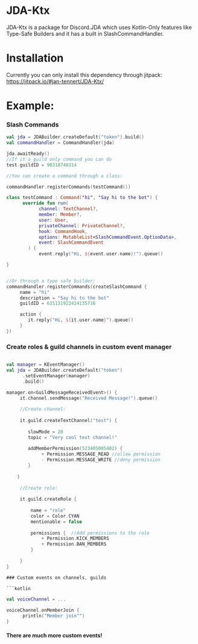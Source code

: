 # JDA-Ktx

JDA-Ktx is a package for Discord.JDA which uses Kotlin-Only features like Type-Safe Builders and it has a built in SlashCommandHandler.

# Installation

Currently you can only install this dependency through jitpack: https://jitpack.io/#jan-tennert/JDA-Ktx/

# Example:

### Slash Commands

```kotlin
val jda = JDABuilder.createDefault("token").build()
val commandHandler = CommandHandler(jda)

jda.awaitReady()
//If it a guild only command you can do
test.guildID = 98318748314

//You can create a command through a class:

commandHandler.registerCommands(testCommand())

class testCommand : Command("hi", "Say hi to the bot") {
      override fun run(
            channel: TextChannel?,
            member: Member?,
            user: User,
            privateChannel: PrivateChannel?,
            hook: CommandHook,
            options: MutableList<SlashCommandEvent.OptionData>,
            event: SlashCommandEvent
        ) {
            event.reply("Hi, ${event.user.name}!").queue()

}


//Or through a type safe builder:
commandHandler.registerCommands(createSlashCommand {
     name = "hi"
     description = "Say hi to the bot"
     guildID = 631131922424135716

     action {
        it.reply("Hi, ${it.user.name}").queue()
     }
})
```

### Create roles & guild channels in custom event manager

```kotlin

val manager = KEventManager()
val jda = JDABuilder.createDefault("token")
      .setEventManager(manager)
      .build()

manager.on<GuildMessageReceivedEvent>() {
     it.channel.sendMessage("Received Message!").queue()
        
     //Create channel:
        
     it.guild.createTextChannel("test") {
            
        slowMode = 20
        topic = "Very cool text channel!"
            
        addMemberPermission(523405005402) {
             + Permission.MESSAGE_READ //allow permission
             - Permission.MESSAGE_WRITE //deny permission
        }
            
    }
        
     //Create role:
        
     it.guild.createRole { 
            
         name = "role"
         color = Color.CYAN
         mentionable = false
            
         permissions {  //Add permissions to the role
             + Permission.KICK_MEMBERS
             + Permission.BAN_MEMBERS
         }
            
     }
}

### Custom events on channels, guilds

```kotlin

val voiceChannel = ...

voiceChannel.onMemberJoin {
      println("Member join"")
}

```

#### There are much more custom events!
